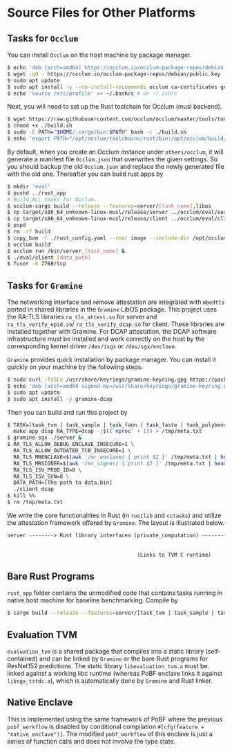 # Source Files for Other Platforms

## Tasks for `Occlum`
You can install `Occlum` on the host machine by package manager.
```sh
$ echo 'deb [arch=amd64] https://occlum.io/occlum-package-repos/debian focal main' | tee /etc/apt/sources.list.d/occlum.list
$ wget -qO - https://occlum.io/occlum-package-repos/debian/public.key | sudo apt-key add -
$ sudo apt update
$ sudo apt install -y --no-install-recommends occlum ca-certificates gnupg2 jq make gdb wget libfuse-dev libtool tzdata
$ echo 'source /etc/profile' >> ~/.bashrc # or ~/.zshrc
```

Next, you will need to set up the Rust toolchain for Occlum (musl backend).
```sh
$ wget https://raw.githubusercontent.com/occlum/occlum/master/tools/toolchains/rust/build.sh
$ chmod +x ./build.sh
$ sudo -E PATH="$HOME/.cargo/bin:$PATH" bash -c ./build.sh
$ echo 'export PATH="/opt/occlum/toolchains/rust/bin:/opt/occlum/build/bin:$PATH"' >> ~/.bashrc # or ~/.zshrc
```

By default, when you create an Occlum instance under `others/occlum`, it will generate a manifest file `Occlum.json` that overwrites the given settings. So you should backup the old `Occlum.json` and replace the newly generated file with the old one. Thereafter you can build rust apps by

```sh
$ mkdir 'eval'
$ pushd ../rust_app
# Build ALL tasks for Occlum.
$ occlum-cargo build --release --features=server/[task_name],libos
$ cp target/x86_64_unknown-linux-musl/release/server ../occlum/eval/server_[task_name]
$ cp target/x86_64_unknown-linux-musl/release/client ../occlum/eval/client
$ popd
$ rm -rf build
$ copy_bom -f ./rust_config.yaml --root image --include-dir /opt/occlum/etc/template
$ occlum build
$ occlum run /bin/server_[task_name] &
$ ./eval/client [data_path]
$ fuser -k 7788/tcp
```

## Tasks for `Gramine`
The networking interface and remove attestation are integrated with `mbedtls` ported in shared libraries in the `Gramine` LibOS package. This project uses the RA-TLS libraries `ra_tls_attest.so` for server and `ra_tls_verify_epid.so`/ `ra_tls_verify_dcap.so` for client. These libraries are
installed together with Gramine. For DCAP attestation, the DCAP software infrastructure must be installed and work correctly on the host by the corresponding kernel driver `/dev/isgx` or `/dev/sgx/enclave`.

`Gramine` provides quick installation by package manager. You can install it quickly on your machine by the following steps.

```sh
$ sudo curl -fsSLo /usr/share/keyrings/gramine-keyring.gpg https://packages.gramineproject.io/gramine-keyring.gpg
$ echo 'deb [arch=amd64 signed-by=/usr/share/keyrings/gramine-keyring.gpg] https://packages.gramineproject.io/ focal main' | sudo tee /etc/apt/sources.list.d/gramine.list
$ sudo apt update
$ sudo apt install -y gramine-dcap
```

Then you can build and run this project by
```sh
$ TASK=[task_tvm | task_sample | task_fann | task_faste | task_polybench] \
  make app dcap RA_TYPE=dcap -j$((`nproc` + 1)) > /tmp/meta.txt
$ gramine-sgx ./server &
$ RA_TLS_ALLOW_DEBUG_ENCLAVE_INSECURE=1 \
  RA_TLS_ALLOW_OUTDATED_TCB_INSECURE=1 \
  RA_TLS_MRENCLAVE=$(awk '/mr_enclave/ { print $2 }' /tmp/meta.txt | head -1) \
  RA_TLS_MRSIGNER=$(awk '/mr_signer/ { print $2 }' /tmp/meta.txt | head -1) \
  RA_TLS_ISV_PROD_ID=0 \
  RA_TLS_ISV_SVN=0 \
  DATA_PATH=[The path to data.bin]
  ./client dcap
$ kill %%
$ rm /tmp/meta.txt
```

We write the core functionalities in Rust (in `rustlib` and `cctasks`) and utilize the attestation framework offered by `Gramine`. The layout is illustrated below.
```txt
server --------> Rust library interfaces (private_computation) --------> Rust cctasks package
                                                                                  |
                                                                                  |
                                          (Links to TVM C runtime)       <--------+
```

## Bare Rust Programs

`rust_app` folder contains the unmodified code that contains tasks running in native host machine for baseline benchmarking. Compile by

```sh
$ cargo build --release --features=server/[task_tvm | task_sample | task_fann | task_faste | task_polybench]
```

## Evaluation TVM
`evaluation_tvm` is a shared package that compiles into a static library (self-contained) and can be linked by `Gramine` or the bare Rust programs for ResNet152 predictions. The static library `libevaluation_tvm.a` must be linked against a working libc runtime (whereas PoBF enclave links it against `libsgx_tstdc.a`), which is automatically done by `Gramine` and Rust linker.

## Native Enclave

This is implemented using the same framework of PoBF where the previous `pobf_workflow` is disabled by conditional compilation `#[cfg(feature = "native_enclave")]`. The modified `pobf_workflow` of this enclave is just a series of function calls and does not involve the type state.
